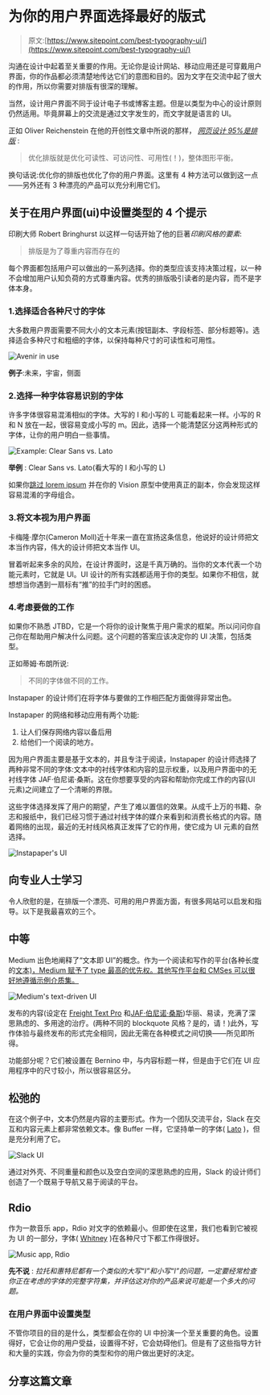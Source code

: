 # 为你的用户界面选择最好的版式

> 原文:[https://www.sitepoint.com/best-typography-ui/](https://www.sitepoint.com/best-typography-ui/)

沟通在设计中起着至关重要的作用。无论你是设计网站、移动应用还是可穿戴用户界面，你的作品都必须清楚地传达它们的意图和目的。因为文字在交流中起了很大的作用，所以你需要对排版有很深的理解。

当然，设计用户界面不同于设计电子书或博客主题。但是以类型为中心的设计原则仍然适用。毕竟屏幕上的交流是通过文字发生的，而文字就是语言的 UI。

正如 Oliver Reichenstein 在他的开创性文章中所说的那样， *[网页设计 95%是排版](https://ia.net/know-how/the-web-is-all-about-typography-period "ia.net")* :

> 优化排版就是优化可读性、可访问性、可用性(！)，整体图形平衡。

换句话说:优化你的排版也优化了你的用户界面。这里有 4 种方法可以做到这一点——另外还有 3 种漂亮的产品可以充分利用它们。

## 关于在用户界面(ui)中设置类型的 4 个提示

印刷大师 Robert Bringhurst 以这样一句话开始了他的巨著*印刷风格的要素*:

> 排版是为了尊重内容而存在的

每个界面都包括用户可以做出的一系列选择。你的类型应该支持决策过程，以一种不会增加用户认知负荷的方式尊重内容。优秀的排版吸引读者的是内容，而不是字体本身。

### 1.选择适合各种尺寸的字体

大多数用户界面需要不同大小的文本元素(按钮副本、字段标签、部分标题等)。选择适合多种尺寸和粗细的字体，以保持每种尺寸的可读性和可用性。

![Avenir in use](../Images/9c88427ed4210ae5d9828c8d8710ce36.png)

**例子**:未来，宇宙，侧面

### 2.选择一种字体容易识别的字体

许多字体很容易混淆相似的字体。大写的 I 和小写的 L 可能看起来一样。小写的 R 和 N 放在一起，很容易变成小写的 m。因此，选择一个能清楚区分这两种形式的字体，让你的用户明白一些事情。

![Example: Clear Sans vs. Lato ](../Images/e835f0a6610725c20b1da53af7fc32e7.png)

**举例** : Clear Sans vs. Lato(看大写的 I 和小写的 L)

如果你[跳过 lorem ipsum](http://blog.invisionapp.com/10-ux-copywriting-tips-designers/ "10 UX COPYWRITING TIPS FOR DESIGNERS") 并在你的 Vision 原型中使用真正的副本，你会发现这样容易混淆的字母组合。

### 3.将文本视为用户界面

卡梅隆·摩尔(Cameron Moll)近十年来一直在宣扬这条信息，他说好的设计师把文本当作内容，伟大的设计师把文本当作 UI。

冒着听起来多余的风险，在设计界面时，这是千真万确的。当你的文本代表一个功能元素时，它就是 UI。UI 设计的所有实践都适用于你的类型。如果你不相信，就想想当你遇到一扇标有“推”的拉手门时的困惑。

### 4.考虑要做的工作

如果你不熟悉 JTBD，它是一个将你的设计聚焦于用户需求的框架。所以问问你自己你在帮助用户解决什么问题。这个问题的答案应该决定你的 UI 决策，包括类型。

正如蒂姆·布朗所说:

> 不同的字体做不同的工作。

Instapaper 的设计师们在将字体与要做的工作相匹配方面做得非常出色。

Instapaper 的网络和移动应用有两个功能:

1.  让人们保存网络内容以备后用
2.  给他们一个阅读的地方。

因为用户界面主要是基于文本的，并且专注于阅读，Instapaper 的设计师选择了两种非常不同的字体:文本中的衬线字体和内容的显示权重，以及用户界面中的无衬线字体 JAF·伯尼诺·桑斯。这在你想要享受的内容和帮助你完成工作的内容(UI 元素)之间建立了一个清晰的界限。

这些字体选择发挥了用户的期望，产生了难以置信的效果。从成千上万的书籍、杂志和报纸中，我们已经习惯于通过衬线字体的媒介来看到和消费长格式的内容。随着网络的出现，最近的无衬线风格真正发挥了它的作用，使它成为 UI 元素的自然选择。

![Instapaper's UI](../Images/d3ca36d5daf33b2fa8ddefaaa7d2869b.png)

## 向专业人士学习

令人欣慰的是，在排版一个漂亮、可用的用户界面方面，有很多网站可以启发和指导。以下是我最喜欢的三个。

## 中等

Medium 出色地阐释了“文本即 UI”的概念。作为一个阅读和写作的平台(各种长度的[文本)，Medium 赋予了 type 最高的优先权。其他写作平台和 CMSes 可以很好地遵循示例介质集。](https://medium.com/inside/blogging-on-medium-95f1546bcd7d)

![Medium's text-driven UI](../Images/8cc2a0fe8cd0ca0d211542e791afb152.png)

发布的内容(设定在 [Freight Text Pro](http://www.dardenstudio.com/typefaces/freight_text) 和[JAF·伯尼诺·桑斯](http://justanotherfoundry.com/bernini-sans))华丽、易读，充满了深思熟虑的、多用途的治疗。(两种不同的 blockquote 风格？是的，请！)此外，写作体验与最终发布的形式完全相同，因此无需在各种模式之间切换——所见即所得。

功能部分呢？它们被设置在 Bernino 中，与内容标题一样，但是由于它们在 UI 应用程序中的尺寸较小，所以很容易区分。

## 松弛的

在这个例子中，文本仍然是内容的主要形式。作为一个团队交流平台，Slack 在交互和内容元素上都非常依赖文本。像 Buffer 一样，它坚持单一的字体( [Lato](http://www.latofonts.com/) )，但是充分利用了它。

![Slack UI](../Images/388c602c6dc64a4a151b8190672220a2.png)

通过对外壳、不同重量和颜色以及空白空间的深思熟虑的应用，Slack 的设计师们创造了一个既易于导航又易于阅读的平台。

## Rdio

作为一款音乐 app，Rdio 对文字的依赖最小。但即使在这里，我们也看到它被视为 UI 的一部分，字体( [Whitney](http://www.typography.com/fonts/whitney/overview/) )在各种尺寸下都工作得很好。

![Music app, Rdio](../Images/6d2fcf90ea7db55cd16239d1ad733d40.png)

**先不说** : *拉托和惠特尼都有一个类似的大写“I”和小写“l”的问题，一定要经常检查你正在考虑的字体的完整字符集，并评估这对你的产品来说可能是一个多大的问题。*

### 在用户界面中设置类型

不管你项目的目的是什么，类型都会在你的 UI 中扮演一个至关重要的角色。设置得好，它会让你的用户受益，设置得不好，它会妨碍他们。但是有了这些指导方针和大量的实践，你会为你的类型和你的用户做出更好的决定。

## 分享这篇文章